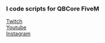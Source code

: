 ### I code scripts for QBCore FiveM

[Twitch](https://www.twitch.tv/ciggieslive)
<br />
[Youtube](https://www.youtube.com/channel/UC9N2G5tg_AGU6LP7bRdGRTQ)
<br />
[Instagram](https://www.instagram.com/ciggieslive/)
